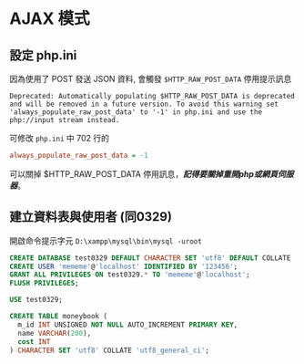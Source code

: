 # AJAX 模式

## 設定 php.ini

因為使用了 POST 發送 JSON 資料, 會觸發 ```$HTTP_RAW_POST_DATA``` 停用提示訊息

    Deprecated: Automatically populating $HTTP_RAW_POST_DATA is deprecated 
	and will be removed in a future version. To avoid this warning set 
	'always_populate_raw_post_data' to '-1' in php.ini and use the 
	php://input stream instead.

可修改 ```php.ini``` 中 702 行的

```ini
always_populate_raw_post_data = -1
```

可以關掉 $HTTP_RAW_POST_DATA 停用訊息，***記得要關掉重開php或網頁伺服器***。

## 建立資料表與使用者 (同0329)

開啟命令提示字元 ```D:\xampp\mysql\bin\mysql -uroot```

```sql
CREATE DATABASE test0329 DEFAULT CHARACTER SET 'utf8' DEFAULT COLLATE 'utf8_general_ci';
CREATE USER 'mememe'@'localhost' IDENTIFIED BY '123456';
GRANT ALL PRIVILEGES ON test0329.* TO 'mememe'@'localhost';
FLUSH PRIVILEGES;

USE test0329;

CREATE TABLE moneybook (
  m_id INT UNSIGNED NOT NULL AUTO_INCREMENT PRIMARY KEY,
  name VARCHAR(200),
  cost INT
) CHARACTER SET 'utf8' COLLATE 'utf8_general_ci';
```
